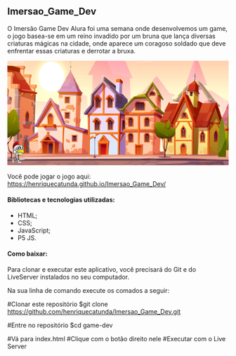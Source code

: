 ## Imersao_Game_Dev

O Imersão Game Dev Alura foi uma semana onde desenvolvemos um game, o jogo basea-se em um reino invadido por um bruna que lança diversas criaturas mágicas na cidade, onde aparece um coragoso soldado que deve  enfrentar essas criaturas e derrotar a bruxa.

![Tela do jogot](screenshot.png)


Você pode jogar o jogo aqui:  https://henriquecatunda.github.io/Imersao_Game_Dev/ 

#### Bibliotecas e tecnologias utilizadas:

   * HTML;
   * CSS;
   * JavaScript;
   * P5 JS.

#### Como baixar:

Para clonar e executar este aplicativo, você precisará do Git e do LiveServer instalados no seu computador.

Na sua linha de comando execute os comados a seguir:

#Clonar este repositório
$git clone https://github.com/henriquecatunda/Imersao_Game_Dev.git

#Entre no repositório
$cd game-dev

#Vá para index.html
#Clique com o botão direito nele
#Executar com o Live Server
